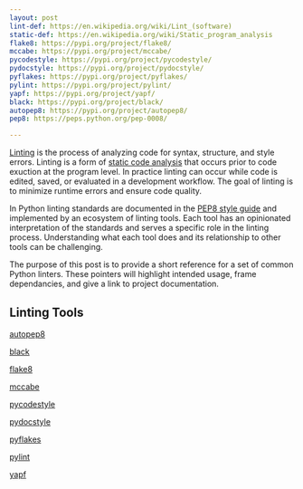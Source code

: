 ```yaml
---
layout: post
lint-def: https://en.wikipedia.org/wiki/Lint_(software) 
static-def: https://en.wikipedia.org/wiki/Static_program_analysis 
flake8: https://pypi.org/project/flake8/
mccabe:	https://pypi.org/project/mccabe/
pycodestyle: https://pypi.org/project/pycodestyle/
pydocstyle: https://pypi.org/project/pydocstyle/ 
pyflakes: https://pypi.org/project/pyflakes/
pylint: https://pypi.org/project/pylint/
yapf: https://pypi.org/project/yapf/
black: https://pypi.org/project/black/
autopep8: https://pypi.org/project/autopep8/ 
pep8: https://peps.python.org/pep-0008/

---
```


[Linting]({{page.lint-def}}) is the process of analyzing code for syntax, structure, and style errors. Linting is a form of [static code analysis]({{static-def}}) that occurs prior to code exuction at the program level. In practice linting can occur while code is edited, saved, or evaluated in a development workflow. The goal of linting is to minimize runtime errors and ensure code quality. 

In Python linting standards are documented in the [PEP8 style guide]({{pep8}}) and implemented by an ecosystem of linting tools. Each tool has an opinionated interpretation of the standards and serves a specific role in the linting process. Understanding what each tool does and its relationship to other tools can be challenging.

The purpose of this post is to provide a short reference for a set of common Python linters. These pointers will highlight intended usage, frame dependancies, and give a link to project documentation.

## Linting Tools

[autopep8]({{autopep8}})

[black]({{black}})

[flake8]({{flake8}})

[mccabe]({{mccabe}})

[pycodestyle]({{pycodestyle}})

[pydocstyle]({{pydocstyle}})

[pyflakes]({{pyflakes}})

[pylint]({{pylint}})

[yapf]({{yapf}})

